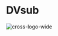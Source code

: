 # DVsub

![cross-logo-wide](https://user-images.githubusercontent.com/54057356/189638207-a0b818dd-b19b-4646-a9be-678a7a213a24.png)
